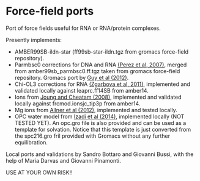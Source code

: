 Force-field ports 
=================

Port of force fields useful for RNA or RNA/protein complexes.

Presently implements:
- AMBER99SB-ildn-star (ff99sb-star-ildn.tgz from gromacs force-field repository).
- Parmbsc0 corrections for DNA and RNA [(Perez et al, 2007)](http://dx.doi.org/10.1529/biophysj.106.097782), merged from amber99sb_parmbsc0.ff.tgz taken from gromacs force-field repository. Gromacs port by [Guy et al (2012)](http://dx.doi.org/10.1016/j.bpj.2012.08.012).
- Chi-OL3 corrections for RNA [(Zgarbova et al, 2011)](http://dx.doi.org/10.1021/ct200162x), implemented and validated locally against leaprc.ff14SB from amber14.
- Ions from [Joung and Cheatam (2008)](http://dx.doi.org/10.1021/jp8001614), implemented and validated locally against frcmod.ionsjc_tip3p from amber14.
- Mg ions from [Allner et al (2012)](http://dx.doi.org/10.1021/ct3000734), implemented and tested locally.
- OPC water model from [Izadi et al (2014)](http://dx.doi.org/10.1021/jz501780a), implemented locally (NOT TESTED YET). An opc.gro file is
  also provided and can be used as a template for solvation. Notice that this template is just converted from the spc216.gro fril
  provided with Gromacs without any further equilibration.

Local ports and validations by Sandro Bottaro and Giovanni Bussi, with the help of Maria Darvas and Giovanni Pinamonti.

USE AT YOUR OWN RISK!!

